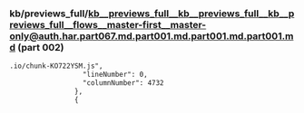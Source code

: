 ### kb/previews_full/kb__previews_full__kb__previews_full__kb__previews_full__flows__master-first__master-only@auth.har.part067.md.part001.md.part001.md.part001.md (part 002)

```md
.io/chunk-KO722YSM.js",
                  "lineNumber": 0,
                  "columnNumber": 4732
                },
                {
                 
```

```
